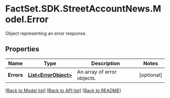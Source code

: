 # FactSet.SDK.StreetAccountNews.Model.Error
Object representing an error response.

## Properties

Name | Type | Description | Notes
------------ | ------------- | ------------- | -------------
**Errors** | [**List&lt;ErrorObject&gt;**](ErrorObject.md) | An array of error objects. | [optional] 

[[Back to Model list]](../README.md#documentation-for-models) [[Back to API list]](../README.md#documentation-for-api-endpoints) [[Back to README]](../README.md)

